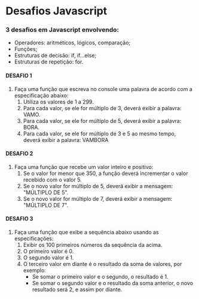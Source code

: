 # Desafios Javascript  

### 3 desafios em Javascript envolvendo:
- Operadores: aritméticos, lógicos, comparação;
- Funções;
- Estruturas de decisão: if, if...else;
- Estruturas de repetição: for.


#### DESAFIO 1 
1. Faça uma função que escreva no console uma palavra de acordo com a especificação abaixo:
    1. Utiliza os valores de 1 a 299.
    2. Para cada valor, se ele for múltiplo de 3, deverá exibir a palavra: VAMO.
    3. Para cada valor, se ele for múltiplo de 5, deverá exibir a palavra: BORA.
    4. Para cada valor, se ele for múltiplo de 3 e 5 ao mesmo tempo, deverá exibir a palavra: VAMBORA

#### DESAFIO 2 
1. Faça uma função que recebe um valor inteiro e positivo:
    1. Se o valor for menor que 350, a função deverá incrementar o valor recebido com o valor 5.
    2. Se o novo valor for múltiplo de 5, deverá exibir a mensagem: "MÚLTIPLO DE 5".
    3. Se o novo valor for múltiplo de 7, deverá exibir a mensagem: "MÚLTIPLO DE 7".

#### DESAFIO 3 
1. Faça uma função que exibe a sequência abaixo usando as especificações:
    1. Exibir os 100 primeiros números da sequência da acima.
    2. O primeiro valor é 0.
    3. O segundo valor é 1.
    4. O terceiro valor em diante é o resultado da soma de valores, por exemplo:
        - Se somar o primeiro valor e o segundo, o resultado é 1.
        - Se somar o segundo valor e o resultado da soma anterior,  o novo resultado será 2, e assim por diante.
